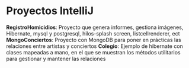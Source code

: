 # Proyectos IntelliJ

**RegistroHomicidios**: Proyecto que genera informes, gestiona imágenes, Hibernate, mysql y postgresql, hilos-splash screen, listcellrenderer, ect
**MongoConciertos**: Proyecto con MongoDB para poner en prácticas las relaciones entre artistas y conciertos
**Colegio**: Ejemplo de hibernate con clases mapeadas a mano, en el que se muestran los métodos utilitarios para gestionar y mantener las relaciones
